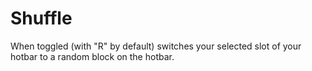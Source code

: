 # Shuffle
When toggled (with "R" by default) switches your selected slot of your hotbar to a random block on the hotbar.
